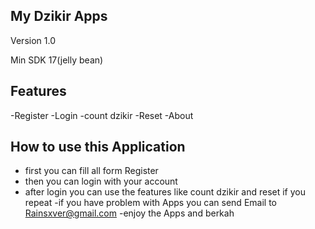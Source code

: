 ## My Dzikir Apps
Version 1.0

Min SDK 17(jelly bean)

## Features
-Register
-Login 
-count dzikir
-Reset
-About

## How to use this Application
- first you can fill all form Register
- then you can login with your account
- after login you can use the features like count dzikir and reset if you repeat 
-if you have problem with Apps you can send Email to Rainsxver@gmail.com
-enjoy the Apps and berkah


